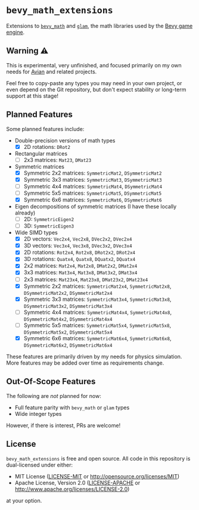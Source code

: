 # `bevy_math_extensions`

Extensions to [`bevy_math`] and [`glam`], the math libraries used by the [Bevy game engine].

[`bevy_math`]: https://docs.rs/bevy_math/latest/bevy_math/
[`glam`]: https://docs.rs/glam/latest/glam/
[Bevy game engine]: https://bevyengine.org/

## Warning ⚠️

This is experimental, very unfinished, and focused primarily on my own needs for [Avian] and related projects.

Feel free to copy-paste any types you may need in your own project, or even depend on the Git repository,
but don't expect stability or long-term support at this stage!

[Avian]: https://github.com/Jondolf/avian

## Planned Features

Some planned features include:

- Double-precision versions of math types
  - [x] 2D rotations: `DRot2`
- Rectangular matrices
  - [ ] 2x3 matrices: `Mat23`, `DMat23`
- Symmetric matrices
  - [x] Symmetric 2x2 matrices: `SymmetricMat2`, `DSymmetricMat2`
  - [x] Symmetric 3x3 matrices: `SymmetricMat3`, `DSymmetricMat3`
  - [ ] Symmetric 4x4 matrices: `SymmetricMat4`, `DSymmetricMat4`
  - [ ] Symmetric 5x5 matrices: `SymmetricMat5`, `DSymmetricMat5`
  - [x] Symmetric 6x6 matrices: `SymmetricMat6`, `DSymmetricMat6`
- Eigen decompositions of symmetric matrices (I have these locally already)
  - [ ] 2D: `SymmetricEigen2`
  - [ ] 3D: `SymmetricEigen3`
- Wide SIMD types
  - [x] 2D vectors: `Vec2x4`, `Vec2x8`, `DVec2x2`, `DVec2x4`
  - [x] 3D vectors: `Vec3x4`, `Vec3x8`, `DVec3x2`, `DVec3x4`
  - [x] 2D rotations: `Rot2x4`, `Rot2x8`, `DRot2x2`, `DRot2x4`
  - [x] 3D rotations: `Quatx4`, `Quatx8`, `DQuatx2`, `DQuatx4`
  - [x] 2x2 matrices: `Mat2x4`, `Mat2x8`, `DMat2x2`, `DMat2x4`
  - [x] 3x3 matrices: `Mat3x4`, `Mat3x8`, `DMat3x2`, `DMat3x4`
  - [ ] 2x3 matrices: `Mat23x4`, `Mat23x8`, `DMat23x2`, `DMat23x4`
  - [x] Symmetric 2x2 matrices: `SymmetricMat2x4`, `SymmetricMat2x8`, `DSymmetricMat2x2`, `DSymmetricMat2x4`
  - [x] Symmetric 3x3 matrices: `SymmetricMat3x4`, `SymmetricMat3x8`, `DSymmetricMat3x2`, `DSymmetricMat3x4`
  - [ ] Symmetric 4x4 matrices: `SymmetricMat4x4`, `SymmetricMat4x8`, `DSymmetricMat4x2`, `DSymmetricMat4x4`
  - [ ] Symmetric 5x5 matrices: `SymmetricMat5x4`, `SymmetricMat5x8`, `DSymmetricMat5x2`, `DSymmetricMat5x4`
  - [x] Symmetric 6x6 matrices: `SymmetricMat6x4`, `SymmetricMat6x8`, `DSymmetricMat6x2`, `DSymmetricMat6x4`

These features are primarily driven by my needs for physics simulation.
More features may be added over time as requirements change.

## Out-Of-Scope Features

The following are *not* planned for now:

- Full feature parity with `bevy_math` or `glam` types
- Wide integer types

However, if there is interest, PRs are welcome!

## License

`bevy_math_extensions` is free and open source. All code in this repository is dual-licensed under either:

- MIT License ([LICENSE-MIT](/LICENSE-MIT) or <http://opensource.org/licenses/MIT>)
- Apache License, Version 2.0 ([LICENSE-APACHE](/LICENSE-APACHE) or <http://www.apache.org/licenses/LICENSE-2.0>)

at your option.
